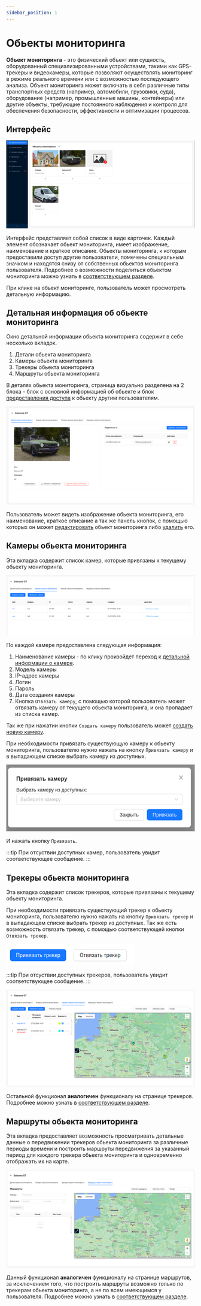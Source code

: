 ```yaml
---
sidebar_position: 1
---
```


#  Обьекты мониторинга


**Объект мониторинга** - это физический объект или сущность, оборудованный специализированными устройствами, такими как GPS-трекеры и видеокамеры, которые позволяют осуществлять мониторинг в режиме реального времени или с возможностью последующего анализа. Объект мониторинга может включать в себя различные типы транспортных средств (например, автомобили, грузовики, суда), оборудование (например, промышленные машины, контейнеры) или другие объекты, требующие постоянного наблюдения и контроля для обеспечения безопасности, эффективности и оптимизации процессов.

## Интерфейс

![](./imgs/monObj-ru.png)

Интерфейс представляет собой список в виде карточек. Каждый элемент обозначает обьект мониторинга, имеет изображение, наименование и краткое описание. Обьекты мониторинга, к которым предоставили доступ другие пользователи, помечены специальным значком и находятся снизу от собственных обьектов мониторинга пользователя. Подробнее о возможности поделиться обьектом мониторинга можно узнать в [соответствующем разделе](/ru/monObjects/sharing).

При клике на обьект мониторинге, пользователь может просмотреть детальную информацию.

## Детальная информация об обьекте мониторинга

Окно детальной информации обьекта мониторинга содержит в себе несколько вкладок.
1. Детали обьекта мониторинга
2. Камеры обьекта мониторинга
3. Трекеры обьекта мониторинга
4. Маршруты обьекта мониторинга

В деталях обьекта мониторинга, страница визуально разделена на 2 блока - блок с основной информацией об обьекте и блок [предоставления доступа](/ru/monObjects/sharing) к обьекту другим пользователям.

![](./imgs/monObject-Details-ru.png)

Пользователь может видеть изображение обьекта мониторинга, его наименование, краткое описание а так же панель кнопок, с помощью которых он может [редактировать](/ru/monObjects/editMonObject) обьект мониторинга либо [удалить](/ru/monObjects/deleteMonObject) его.

## Камеры обьекта мониторинга

Эта вкладка содержит список камер, которые привязаны к текущему обьекту мониторинга.

![](./imgs/monObject-cameras-ru.png)

По каждой камере предоставлена следующая информация:
1. Наименование камеры - по клику произойдет переход к [детальной информации о камере](/ru/cameras).
2. Модель камеры
3. IP-адрес камеры
4. Логин
5. Пароль
6. Дата создания камеры
7. Кнопка `Отвязать камеру`, с помощью которой пользователь может отвязать камеру от текущего обьекта мониторинга, и она пропадает из списка камер.

Так же при нажатии кнопки `Создать камеру` пользователь может [создать новую камеру](/ru/cameras#создание).

При необходимости привязать существующую камеру к обьекту мониторинга, пользователю нужно нажать на кнопку `Привязать камеру` и в выпадающем списке выбрать камеру из доступных.

![](./imgs/asign-camera-ru.png)

И нажать кнопку `Привязать`.

:::tip
При отсуствии доступных камер, пользователь увидит соответствующее сообщение.
:::

## Трекеры обьекта мониторинга

Эта вкладка содержит список трекеров, которые привязаны к текущему обьекту мониторинга.

При необходимости привязать существующий трекер к обьекту мониторинга, пользователю нужно нажать на кнопку `Привязать трекер` и в выпадающем списке выбрать трекер из доступных. Так же есть возможность отвязать трекер, с помощью соответствующей кнопки `Отвязать трекер`.

![](./imgs/asign-trackers-ru.png)

:::tip
При отсуствии доступных трекеров, пользователь увидит соответствующее сообщение.
:::

![](./imgs/monObject-trackers-ru.png)

Остальной функционал **аналогичен** функционалу на странице трекеров. Подробнее можно узнать в [соответствующем разделе](/ru/trackers/intro).


## Маршруты обьекта мониторинга

Эта вкладка предоставляет возможность просматривать детальные данные о передвижении трекеров обьекта мониторинга за различные периоды времени и построить маршруты передвижения за указанный период для каждого трекера обьекта мониторинга и одновременно отображать их на карте.

![](./imgs/monObject-routes-ru.png)

 Данный функционал **аналогичен** функционалу на странице маршрутов, за исключением того, что построить маршруты возможно только по трекерам обьекта мониторинга, а не по всем имеющимся у пользователя. Подробнее можно узнать в [соответствующем разделе](/ru/trackers/routes).
